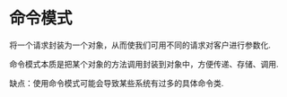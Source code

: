 命令模式
==========

将一个请求封装为一个对象，从而使我们可用不同的请求对客户进行参数化.

命令模式本质是把某个对象的方法调用封装到对象中，方便传递、存储、调用.

缺点：使用命令模式可能会导致某些系统有过多的具体命令类.
